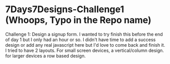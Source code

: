 # 7Days7Designs-Challenge1 (Whoops, Typo in the Repo name)

Challenge 1: Design a signup form. 
I wanted to try finish this before the end of day 1 but I only had an hour or so.
I didn't have time to add a success design or add any real javascript here but I'd love to come back and finish it.
I tried to have 2 layouts. For small screen devices, a vertical/column design. for larger devices a row based design.

